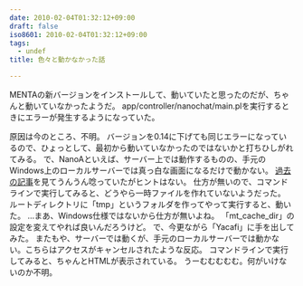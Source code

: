 ```yaml
---
date: 2010-02-04T01:32:12+09:00
draft: false
iso8601: 2010-02-04T01:32:12+09:00
tags:
  - undef
title: 色々と動かなかった話

---
```


MENTAの新バージョンをインストールして、動いていたと思ったのだが、ちゃんと動いていなかったようだ。
app/controller/nanochat/main.plを実行するときにエラーが発生するようになっていた。


原因は今のところ、不明。
バージョンを0.14に下げても同じエラーになっているので、ひょっとして、最初から動いていなかったのではないかと打ちひしがれてみる。
で、NanoAといえば、サーバー上では動作するものの、手元のWindows上のローカルサーバーでは真っ白な画面になるだけで動かない。
<a title="CodeRepos版NanoAをWindowsで動かす方法" href="https://www.nqou.net/2009/03/20/034244">過去の記事</a>を見てうんうん唸っていたがヒントはない。
仕方が無いので、コマンドラインで実行してみると、どうやら一時ファイルを作れていないようだった。
ルートディレクトリに「tmp」というフォルダを作ってやって実行すると、動いた。
…まあ、Windows仕様ではないから仕方が無いよね。
「mt_cache_dir」の設定を変えてやれば良いんだろうけど。
で、今更ながら「Yacafi」に手を出してみた。
またもや、サーバーでは動くが、手元のローカルサーバーでは動かない。こちらはアクセスがキャンセルされたような反応。
コマンドラインで実行してみると、ちゃんとHTMLが表示されている。
うーむむむむむ。何がいけないのか不明。    	
